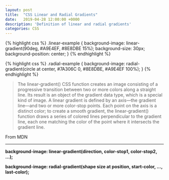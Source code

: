 ```yaml
---
layout: post
title:  "CSS Linear and Radial Gradients"
date:   2019-04-28 12:00:00 +0000
description: 'Definition of linear and radial gradients'
categories: CSS
---
```

<div class="flex-container">
  <div class="default-grid linear-example">
  </div>

{% highlight css %}
.linear-example {
  background-image: linear-gradient(90deg, #A9E4EF, #8E8DBE 15%);
  background-size: 30px;
  background-position: center;
}
{% endhighlight %}

  <div class="default-grid radial-example">
  </div>

{% highlight css %}
.radial-example {
  background-image:
    radial-gradient(circle at center, #7A306C 0, #8E8DBE, #A9E4EF 100%);
}
{% endhighlight %}  
</div>
<!--more-->

<blockquote>
  The linear-gradient() CSS function creates an image consisting of a progressive transition between two or more colors along a straight line. Its result is an object of the gradient data type, which is a special kind of image.
  A linear gradient is defined by an axis—the gradient line—and two or more color-stop points. Each point on the axis is a distinct color; to create a smooth gradient, the linear-gradient() function draws a series of colored lines perpendicular to the gradient line, each one matching the color of the point where it intersects the gradient line.
</blockquote>

<caption>From MDN</caption>
<hr>
<strong>background-image: linear-gradient(direction, color-stop1, color-stop2, ...);</strong>

<strong>background-image: radial-gradient(shape size at position, start-color, ..., last-color);</strong>
